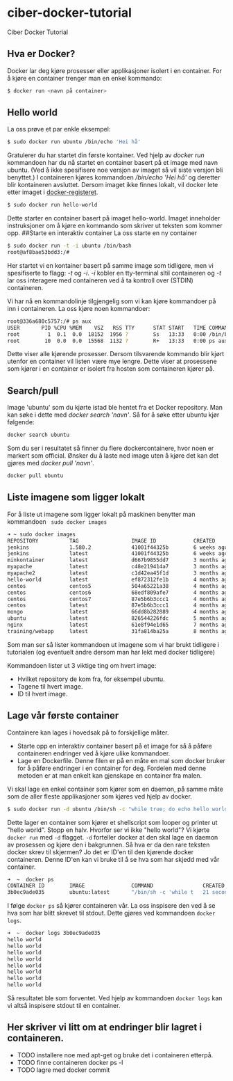 # ciber-docker-tutorial
Ciber Docker Tutorial

## Hva er Docker?
Docker lar deg kjøre prosesser eller applikasjoner isolert i en container. For å kjøre en container trenger man en enkel kommando:
```sh
$ docker run <navn på container>
```

## Hello world
La oss prøve et par enkle eksempel:
```sh
$ sudo docker run ubuntu /bin/echo 'Hei hå'
```
Gratulerer du har startet din første kontainer. Ved hjelp av *docker run* kommandoen har du nå startet en container basert på et image med navn ubuntu. (Ved å ikke spesifisere noe versjon av imaget så vil siste versjon bli benyttet.) I containeren kjøres kommandoen */bin/echo 'Hei hå'* og deretter blir kontaineren avsluttet. Dersom imaget ikke finnes lokalt, vil docker lete etter imaget i [docker-registeret](http://registry.hub.docker.com).

```sh
$ sudo docker run hello-world
```
Dette starter en container basert på imaget hello-world. Imaget inneholder instruksjoner om å kjøre en kommando som skriver ut teksten som kommer opp.
##Starte en interaktiv container
La oss starte en ny container
```sh
$ sudo docker run -t -i ubuntu /bin/bash
root@af8bae53bdd3:/#
```
Her startet vi en kontainer basert på samme image som tidligere, men vi spesifiserte to flagg: *-t* og *-i*. *-i* kobler en tty-terminal sltil containeren og *-t* lar oss interagere med containeren ved å ta kontroll over (STDIN) containeren.

Vi har nå en kommandolinje tilgjengelig som vi kan kjøre kommandoer på inn i containeren. La oss kjøre noen kommandoer:
```sh
root@336a680c5757:/# ps aux
USER       PID %CPU %MEM    VSZ   RSS TTY      STAT START   TIME COMMAND
root         1  0.1  0.0  18152  1956 ?        Ss   13:33   0:00 /bin/bash
root        10  0.0  0.0  15568  1132 ?        R+   13:33   0:00 ps aux
```
Dette viser alle kjørende prosesser. Dersom tilsvarende kommando blir kjørt utenfor en container vil listen være mye lengre. Dette viser at prosessene som kjører i en container er isolert fra hosten som containeren kjører på.
 
## Search/pull
Image 'ubuntu' som du kjørte istad  ble hentet fra et Docker repository. Man kan søke i dette med *docker search 'navn'*. Så for å søke etter ubuntu kjør følgende:
```sh
docker search ubuntu
```
Som du ser i resultatet så finner du flere dockercontainere, hvor noen er markert som official. Ønsker du å laste ned image uten å kjøre det kan det gjøres med *docker pull 'navn'*.
```sh
docker pull ubuntu
```
## Liste imagene som ligger lokalt
For å liste ut imagene som ligger lokalt på maskinen benytter man kommandoen ``` sudo docker images```
```sh
➜ ~ sudo docker images
REPOSITORY          TAG                 IMAGE ID            CREATED             VIRTUAL SIZE
jenkins             1.580.2             41001f44325b        6 weeks ago         661.9 MB
jenkins             latest              41001f44325b        6 weeks ago         661.9 MB
minkontainer        latest              d667b9855dd7        3 months ago        229.4 MB
myapache            latest              c48e219414a7        3 months ago        229.4 MB
myapache2           latest              c1d42ea45f1d        3 months ago        229.4 MB
hello-world         latest              ef872312fe1b        4 months ago        910 B
centos              centos5             504a65221a38        4 months ago        467.1 MB
centos              centos6             68edf809afe7        4 months ago        212.7 MB
centos              centos7             87e5b6b3ccc1        4 months ago        224 MB
centos              latest              87e5b6b3ccc1        4 months ago        224 MB
mongo               latest              66dd8b282889        4 months ago        391.2 MB
ubuntu              latest              826544226fdc        5 months ago        194.2 MB
nginx               latest              61e8f94e1d65        7 months ago        499.1 MB
training/webapp     latest              31fa814ba25a        8 months ago        278.8 MB
```
Som man ser så lister kommandoen ut imagene som vi har brukt tidligere i tutorialen (og eventuelt andre dersom man har lekt med docker tidligere)

Kommandoen lister ut 3 viktige ting om hvert image:
* Hvilket repository de kom fra, for eksempel ubuntu.
* Tagene til hvert image.
* ID til hvert image.

## Lage vår første container
Containere kan lages i hovedsak på to forskjellige måter. 
* Starte opp en interaktiv container basert på et image for så å påføre containeren endringer ved å kjøre ulike kommandoer.
* Lage en Dockerfile. Denne filen er på en måte en mal som docker bruker for å påføre endringer i en container for deg. Fordelen med denne metoden er at man enkelt kan gjenskape en container fra malen.

Vi skal lage en enkel container som kjører som en daemon, på samme måte som de aller fleste applikasjoner som kjøres ved hjelp av docker.

```sh
$ sudo docker run -d ubuntu /bin/sh -c "while true; do echo hello world; sleep 1; done"
```
Dette lager en container som kjører et shellscript som looper og printer ut "hello world".
Stopp en halv. Hvorfor ser vi ikke "hello world"? Vi kjørte ```docker run``` med ```-d``` flagget. ```-d``` forteller docker at den skal lage en daemon av prosessen og kjøre den i bakgrunnen. Så hva er da den rare teksten docker skrev til skjermen? Jo det er ID'en til den kjørende docker containeren. Denne ID'en kan vi bruke til å se hva som har skjedd med vår container. 

```sh
➜  ~  docker ps
CONTAINER ID        IMAGE               COMMAND                CREATED             STATUS              PORTS               NAMES
3b0ec9ade035        ubuntu:latest       "/bin/sh -c 'while t   21 seconds ago      Up 21 seconds                           hopeful_thompson    
```
I følge ```docker ps``` så kjører containeren vår. La oss inspisere den ved å se hva som har blitt skrevet til stdout. Dette gjøres ved kommandoen ```docker logs```.

```sh
➜  ~  docker logs 3b0ec9ade035
hello world
hello world
hello world
hello world
hello world
hello world
hello world
hello world
``` 
Så resultatet ble som forventet. Ved hjelp av kommandoen ```docker logs``` kan vi altså inspisere stdout til en container.

## Her skriver vi litt om at endringer blir lagret i containeren. 
* TODO installere noe med apt-get og bruke det i containeren etterpå.
* TODO finne containeren docker ps -l
* TODO lagre med docker commit

